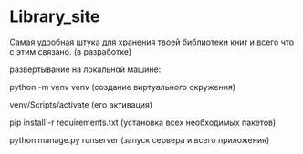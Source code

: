 # Library_site
Самая удообная штука для хранения твоей библиотеки книг и всего что с этим связано. (в разработке)

развертывание на локальной машине:

python -m venv venv (создание виртуального окружения)

venv/Scripts/activate (его активация)

pip install -r requirements.txt (установка всех необходимых пакетов)

python manage.py runserver (запуск сервера и всего приложения)